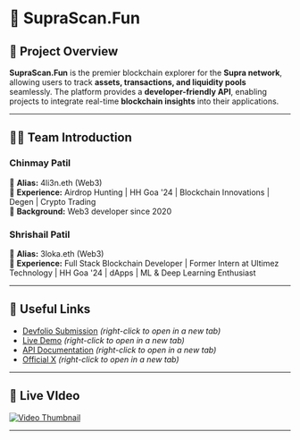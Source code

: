 # 🚀 SupraScan.Fun  

## 📌 Project Overview  
**SupraScan.Fun** is the premier blockchain explorer for the **Supra network**, allowing users to track **assets, transactions, and liquidity pools** seamlessly. The platform provides a **developer-friendly API**, enabling projects to integrate real-time **blockchain insights** into their applications.  

---

## 👨‍💻 Team Introduction  

### **Chinmay Patil**  
🔹 **Alias:** 4li3n.eth (Web3)  
🔹 **Experience:** Airdrop Hunting | HH Goa '24 | Blockchain Innovations | Degen | Crypto Trading  
🔹 **Background:** Web3 developer since 2020  

### **Shrishail Patil**  
🔹 **Alias:** 3loka.eth (Web3)  
🔹 **Experience:** Full Stack Blockchain Developer | Former Intern at Ultimez Technology | HH Goa '24 | dApps | ML & Deep Learning Enthusiast  

---

## 🔗 Useful Links  

- [Devfolio Submission](https://devfolio.co/projects/suprascanfun-d236) *(right-click to open in a new tab)*
- [Live Demo](https://suprascan.fun/) *(right-click to open in a new tab)*
- [API Documentation](https://docs.suprascan.fun/) *(right-click to open in a new tab)*
- [Official X](https://x.com/SupraScan) *(right-click to open in a new tab)*



---

## 🔗 Live VIdeo  

[![Video Thumbnail](https://github.com/user-attachments/assets/0af5baa3-429a-4d4c-bb29-0266135160f4)](https://vimeo.com/1052387378?share=copy)

---




